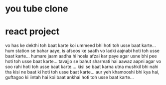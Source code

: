 # you tube clone 
# react project

vo has ke dekthi toh baat karte
koi ummeed bhi hoti toh usse baat karte...
hum station se bahar aaye, is afsoos ke saath 
vo ladki aajnabi hoti toh usse baat karte...
humare jaam aadha hi hosla afzai kar paye
agar usne bhi pee hoti toh usse baat karte...
tavajjo se bahut sharmati hai aawaz aapni
agar vo soo rahi hoti toh usse baat karte....
kisi se baat karna utna mushkil bhi nahi tha
kisi ne baat ki hoti toh usse baat karte...
aur yeh khamooshi bhi kya hai, guftagoo ki iintah hai
koi baat ankhai hoti toh usse baat karte...

